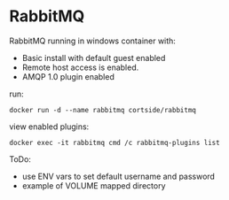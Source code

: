 # RabbitMQ

RabbitMQ running in windows container with:
- Basic install with default guest enabled
- Remote host access is enabled.
- AMQP 1.0 plugin enabled

run:
```
docker run -d --name rabbitmq cortside/rabbitmq
```


view enabled plugins:
```
docker exec -it rabbitmq cmd /c rabbitmq-plugins list
```

ToDo:
- use ENV vars to set default username and password
- example of VOLUME mapped directory
